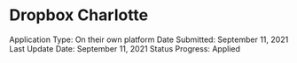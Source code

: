 # Dropbox Charlotte

Application Type: On their own platform
Date Submitted: September 11, 2021
Last Update Date: September 11, 2021
Status Progress: Applied